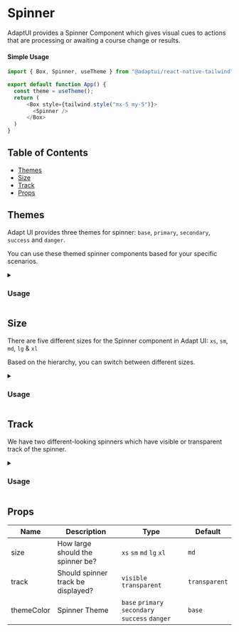# Spinner

AdaptUI provides a Spinner Component which gives visual cues to actions that are
processing or awaiting a course change or results.

#### Simple Usage

```js
import { Box, Spinner, useTheme } from "@adaptui/react-native-tailwind";

export default function App() {
  const theme = useTheme();
  return (
      <Box style={tailwind.style("mx-5 my-5")}>
        <Spinner />
      </Box>
  )
}
```

## Table of Contents

- [Themes](#themes)
- [Size](#size)
- [Track](#track)
- [Props](#props)

## Themes

Adapt UI provides three themes for spinner: `base`, `primary`, `secondary`,
`success` and `danger`.

You can use these themed spinner components based for your specific scenarios.

<details>

<summary>
  <h3>Usage</h3>
</summary>
  
```js
import { Box, Spinner, useTheme } from "@adaptui/react-native-tailwind";

export default function App() {
  const theme = useTheme();
  return (
    <>
      <Spinner
        style={tailwind.style("my-2")}
      />
      <Spinner
        style={tailwind.style("my-2")}
        themeColor="primary"
      />
      <Spinner
        style={tailwind.style("my-2")}
        themeColor="secondary"
      />
      <Spinner
        style={tailwind.style("my-2")}
        themeColor="success"
      />
      <Spinner
        style={tailwind.style("my-2")}
        themeColor="danger"
      />
    </>
  )
}
```
</details>

## Size

There are five different sizes for the Spinner component in Adapt UI: `xs`, `sm`,
`md`, `lg` & `xl`

Based on the hierarchy, you can switch between different sizes.

<details>

<summary>
  <h3>Usage</h3>
</summary>
  
```js
import { Box, Spinner, useTheme } from "@adaptui/react-native-tailwind";

export default function App() {
  const theme = useTheme();
  return (
    <>
      <Spinner
        style={tailwind.style("my-2")}
        size="xs"
      />
      <Spinner
        style={tailwind.style("my-2")}
        size="sm"
      />
      <Spinner
        style={tailwind.style("my-2")}
      />
      <Spinner
        style={tailwind.style("my-2")}
        size="lg"
      />
      <Spinner
        style={tailwind.style("my-2")}
        size="xl"
      />
    </>
  )
}
```
</details>

## Track

We have two different-looking spinners which have visible or transparent track of the spinner.

<details>

<summary>
  <h3>Usage</h3>
</summary>
  
```js
import { Box, Spinner, useTheme } from "@adaptui/react-native-tailwind";

export default function App() {
  const theme = useTheme();
  return (
    <>
      <Spinner
        style={tailwind.style("my-2")}
        themeColor={value}
        key={index}
        track="visible"
      />
    </>
  )
}
```
</details>

## Props

| Name       | Description                        | Type                                            | Default       |
|------------|------------------------------------|-------------------------------------------------|---------------|
| size       | How large should the spinner be?   | `xs` `sm` `md` `lg` `xl`                        | `md`          |
| track      | Should spinner track be displayed? | `visible` `transparent`                         | `transparent` |
| themeColor | Spinner Theme                      | `base` `primary` `secondary` `success` `danger` | `base`        |

